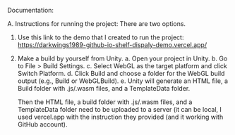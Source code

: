 Documentation:

A. Instructions for running the project:
   There are two options.
   1. Use this link to the demo that I created to run the project:
      https://darkwings1989-github-io-shelf-dispaly-demo.vercel.app/
   2. Make a build by yourself from Unity.
      a. Open your project in Unity.
      b. Go to File > Build Settings.
      c. Select WebGL as the target platform and click Switch Platform.
      d. Click Build and choose a folder for the WebGL build output (e.g., Build or WebGLBuild).
      e. Unity will generate an HTML file, a Build folder with .js/.wasm files, and a TemplateData folder.

      Then the HTML file, a build folder with .js/.wasm files, and a TemplateData folder need to be uploaded to a server (it can be local, I used vercel.app with the instruction they provided (and it working with GitHub account).
